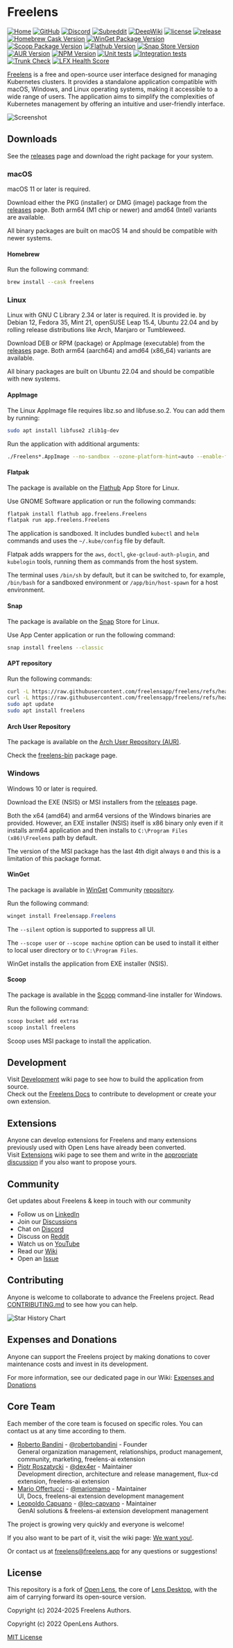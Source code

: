 # Freelens

<!-- markdownlint-disable MD013 -->

[![Home](https://img.shields.io/badge/%F0%9F%8F%A0-freelens.app-02a7a0)](https://freelens.app)
[![GitHub](https://img.shields.io/github/stars/freelensapp/freelens?style=flat&label=GitHub%20%E2%AD%90&logo=github)](https://github.com/freelensapp/freelens)
[![Discord](https://img.shields.io/badge/dynamic/json?color=blue&label=Discord&style=flat&query=approximate_member_count&url=https%3A%2F%2Fdiscordapp.com%2Fapi%2Finvites%2F%2FNjKZERK95Y%3Fwith_counts%3Dtrue&logo=discord)](https://discord.gg/NjKZERK95Y)
[![Subreddit](https://img.shields.io/reddit/subreddit-subscribers/freelens?style=flat&label=r%2Ffreelens&logo=reddit)](https://www.reddit.com/r/freelens/)
[![DeepWiki](https://deepwiki.com/badge.svg)](https://deepwiki.com/freelensapp/freelens)
[![license](https://img.shields.io/github/license/freelensapp/freelens.svg)](https://github.com/freelensapp/freelens?tab=MIT-1-ov-file#readme)
[![release](https://img.shields.io/github/v/release/freelensapp/freelens?display_name=tag&sort=semver)](https://github.com/freelensapp/freelens/releases/latest)
[![Homebrew Cask Version](https://img.shields.io/homebrew/cask/v/freelens?label=homebrew)](https://formulae.brew.sh/cask/freelens#default)
[![WinGet Package Version](https://img.shields.io/winget/v/Freelensapp.Freelens)](https://winstall.app/apps/Freelensapp.Freelens)
[![Scoop Package Version](https://img.shields.io/scoop/v/freelens?bucket=extras
)](https://scoop.sh/#/apps?q=freelens&s=1&d=0)
[![Flathub Version](https://img.shields.io/flathub/v/app.freelens.Freelens)](https://flathub.org/apps/app.freelens.Freelens)
[![Snap Store Version](https://img.shields.io/snapcraft/v/freelens/latest/stable)](https://snapcraft.io/freelens)
[![AUR Version](https://img.shields.io/aur/version/freelens-bin)](https://aur.archlinux.org/packages/freelens-bin)
[![NPM Version](https://img.shields.io/npm/v/%40freelensapp%2Fcore)](https://www.npmjs.com/package/@freelensapp/core)
[![Unit tests](https://github.com/freelensapp/freelens/actions/workflows/unit-tests.yaml/badge.svg?branch=main)](https://github.com/freelensapp/freelens/actions/workflows/unit-tests.yaml)
[![Integration tests](https://github.com/freelensapp/freelens/actions/workflows/integration-tests.yaml/badge.svg?branch=main)](https://github.com/freelensapp/freelens/actions/workflows/integration-tests.yaml)
[![Trunk Check](https://github.com/freelensapp/freelens/actions/workflows/trunk-check.yaml/badge.svg?branch=main)](https://github.com/freelensapp/freelens/actions/workflows/trunk-check.yaml)
[![LFX Health Score](https://insights.linuxfoundation.org/api/badge/health-score?project=freelens)](https://insights.linuxfoundation.org/project/freelens)

<!-- markdownlint-enable MD013 -->

[Freelens](https://freelens.app) is a free and open-source user interface
designed for managing Kubernetes clusters. It provides a standalone
application compatible with macOS, Windows, and Linux operating systems,
making it accessible to a wide range of users. The application aims to
simplify the complexities of Kubernetes management by offering an intuitive
and user-friendly interface.

![Screenshot](freelens/build/screenshots/main.png)

## Downloads

See the [releases](https://github.com/freelensapp/freelens/releases) page and
download the right package for your system.

### macOS

macOS 11 or later is required.

Download either the PKG (installer) or DMG (image) package from the
[releases](https://github.com/freelensapp/freelens/releases) page. Both arm64
(M1 chip or newer) and amd64 (Intel) variants are available.

All binary packages are built on macOS 14 and should be compatible with newer
systems.

#### Homebrew

Run the following command:

```sh
brew install --cask freelens
```

### Linux

Linux with GNU C Library 2.34 or later is required. It is provided ie. by
Debian 12, Fedora 35, Mint 21, openSUSE Leap 15.4, Ubuntu 22.04 and by
rolling release distributions like Arch, Manjaro or Tumbleweed.

Download DEB or RPM (package) or AppImage (executable) from the
[releases](https://github.com/freelensapp/freelens/releases) page. Both arm64
(aarch64) and amd64 (x86_64) variants are available.

All binary packages are built on Ubuntu 22.04 and should be compatible with
new systems.

#### AppImage

The Linux AppImage file requires libz.so and libfuse.so.2. You can add them
by running:

```sh
sudo apt install libfuse2 zlib1g-dev
```

Run the application with additional arguments:

<!-- markdownlint-disable MD013 -->
```sh
./Freelens*.AppImage --no-sandbox --ozone-platform-hint=auto --enable-features=WebRTCPipeWireCapturer --enable-features=WaylandWindowDecorations --disable-gpu-compositing
```
<!-- markdownlint-enable MD013 -->

#### Flatpak

The package is available on the
[Flathub](https://flathub.org/apps/app.freelens.Freelens) App Store for
Linux.

Use GNOME Software application or run the following commands:

```sh
flatpak install flathub app.freelens.Freelens
flatpak run app.freelens.Freelens
```

The application is sandboxed. It includes bundled `kubectl` and `helm`
commands and uses the `~/.kube/config` file by default.

Flatpak adds wrappers for the `aws`, `doctl`, `gke-gcloud-auth-plugin`, and
`kubelogin` tools, running them as commands from the host system.

The terminal uses `/bin/sh` by default, but it can be switched to, for
example, `/bin/bash` for a sandboxed environment or `/app/bin/host-spawn` for
a host environment.

#### Snap

The package is available on the [Snap](https://snapcraft.io/freelens) Store
for Linux.

Use App Center application or run the following command:

```sh
snap install freelens --classic
```

#### APT repository

Run the following commands:

<!-- markdownlint-disable MD013 -->

```sh
curl -L https://raw.githubusercontent.com/freelensapp/freelens/refs/heads/main/freelens/build/apt/freelens.asc | sudo tee /etc/apt/keyrings/freelens.asc
curl -L https://raw.githubusercontent.com/freelensapp/freelens/refs/heads/main/freelens/build/apt/freelens.sources | sudo tee /etc/apt/sources.list.d/freelens.sources
sudo apt update
sudo apt install freelens
```

#### Arch User Repository

The package is available on the [Arch User Repository
(AUR)](https://wiki.archlinux.org/title/Arch_User_Repository).

Check the [freelens-bin](https://aur.archlinux.org/packages/freelens-bin)
package page.

### Windows

Windows 10 or later is required.

Download the EXE (NSIS) or MSI installers from the
[releases](https://github.com/freelensapp/freelens/releases) page.

Both the x64 (amd64) and arm64 versions of the Windows binaries are provided.
However, an EXE installer (NSIS) itself is x86 binary only even if it installs
arm64 application and then installs to `C:\Program Files (x86)\Freelens` path
by default.

The version of the MSI package has the last 4th digit always `0` and this is a
limitation of this package format.

#### WinGet

The package is available in
[WinGet](https://winstall.app/apps/Freelensapp.Freelens) Community
[repository](https://github.com/microsoft/winget-pkgs).

Run the following command:

```powershell
winget install Freelensapp.Freelens
```

The `--silent` option is supported to suppress all UI.

The `--scope user` or `--scope machine` option can be used to install it
either to local user directory or to `C:\Program Files`.

WinGet installs the application from EXE installer (NSIS).

#### Scoop

The package is available in the
[Scoop](https://scoop.sh/#/apps?q=freelens&s=1&d=0) command-line installer for
Windows.

Run the following command:

```powershell
scoop bucket add extras
scoop install freelens
```

Scoop uses MSI package to install the application.

## Development

Visit [Development](https://github.com/freelensapp/freelens/wiki/Development)
wiki page to see how to build the application from source.  
Check out the [Freelens Docs](https://freelensapp.github.io/docs/) to contribute to development or create your own extension.

## Extensions

Anyone can develop extensions for Freelens and many extensions previously used
with Open Lens have already been converted.  
Visit [Extensions](https://github.com/freelensapp/freelens/wiki/Extensions) wiki
page to see them and write in the [appropriate
discussion](https://github.com/freelensapp/freelens/discussions/117) if you
also want to propose yours.

## Community

Get updates about Freelens & keep in touch with our community

- Follow us on [LinkedIn](https://www.linkedin.com/company/freelensapp/)
- Join our [Discussions](https://github.com/freelensapp/freelens/discussions)
- Chat on [Discord](https://discord.gg/NjKZERK95Y)
- Discuss on [Reddit](https://www.reddit.com/r/freelens/)
- Watch us on [YouTube](https://www.youtube.com/@Freelensapp)
- Read our [Wiki](https://github.com/freelensapp/freelens/wiki)
- Open an [Issue](https://github.com/freelensapp/freelens/issues)

## Contributing

Anyone is welcome to collaborate to advance the Freelens project. Read
[CONTRIBUTING.md](CONTRIBUTING.md) to see how you can help.

![Star History Chart](https://api.star-history.com/svg?repos=freelensapp/freelens&type=Date)

## Expenses and Donations

Anyone can support the Freelens project by making donations to cover
maintenance costs and invest in its development.

For more information, see our dedicated page in our Wiki: [Expenses and
Donations](https://github.com/freelensapp/freelens/wiki/Expenses-and-Donations)

## Core Team

Each member of the core team is focused on specific roles. You can contact us
at any time according to them.

- [Roberto Bandini](https://www.linkedin.com/in/bandiniroberto/) - [@robertobandini](https://github.com/robertobandini) - Founder<br/>
General organization management, relationships, product management, community, marketing, freelens-ai extension
- [Piotr Roszatycki](https://www.linkedin.com/in/piotr.roszatycki) - [@dex4er](https://github.com/dex4er) - Maintainer<br/>
Development direction, architecture and release management, flux-cd extension, freelens-ai extension
- [Mario Offertucci](https://www.linkedin.com/in/mario-offertucci-703113b6/) - [@mariomamo](https://github.com/mariomamo) - Maintainer<br/>
UI, Docs, freelens-ai extension development management
- [Leopoldo Capuano](https://www.linkedin.com/in/leo-capuano/) - [@leo-capvano](https://github.com/leo-capvano) - Maintainer<br/>
GenAI solutions & freelens-ai extension development management

The project is growing very quickly and everyone is welcome!

If you also want to be part of it, visit the wiki page: [We want
you!](https://github.com/freelensapp/freelens/wiki/We-want-you!).

Or contact us at <freelens@freelens.app> for any questions or suggestions!

## License

This repository is a fork of [Open
Lens](https://github.com/lensapp/lens/tree/master), the core of [Lens
Desktop](https://k8slens.dev), with the aim of carrying forward its
open-source version.

Copyright (c) 2024-2025 Freelens Authors.

Copyright (c) 2022 OpenLens Authors.

[MIT License](https://opensource.org/licenses/MIT)
